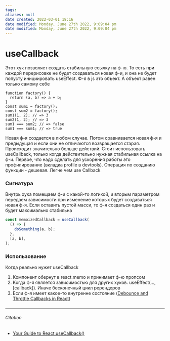 ```yaml
---
tags: 
aliases: null
date created: 2022-03-01 18:16
date modified: Monday, June 27th 2022, 9:09:04 pm
date modified: Monday, June 27th 2022, 9:09:04 pm
---
```


# useCallback

Этот хук позволяет создать стабильную ссылку на ф-ю. То есть при каждой перерисовке не будет создаваться новая ф-и, и она не будет попусту инициировать useEffect. Ф-я в js это объект. А объект равен только самому себе

```
function factory() {
  return (a, b) => a + b;
}
const sum1 = factory();
const sum2 = factory();
sum1(1, 2); // => 3
sum2(1, 2); // => 3
sum1 === sum2; // => false
sum1 === sum1; // => true
```

Новая ф-я создается в любом случае. Потом сравнивается новая ф-я и предыдущая и если они не  отличаются возвращается старая. Происходит значительно больше действий. Стоит использовать useCallback, только когда действительно нужная стабильная ссылка на ф-и. Первое, что надо сделать для ускорения работы это профилирование (вкладка profile в devtools). Операция по созданию функции - дешевая. Легче чем use Callback

### Сигнатура

Внутрь хука помещаем ф-и с какой-то логикой, и вторым параметром передаем зависимости при изменение которых будет создаваться новая ф-я. Если оставить пустой масси, то ф-я создаться один раз и будет максимально стабильна

```jsx
const memoizedCallback = useCallback(
  () => {
    doSomething(a, b);
  },
  [a, b],
);
```

### Использование

Когда реально нужет useCallback


1. Компонент обернут в react.memo  и принимает ф-ю пропсом
2. Когда ф-я является зависимостью для других хуков. useEffect(..., [callback]). Иначе бесконечный цикл ререндеров
3. Если ф-я имеет какое-то внутренне состояние ([Debounce and Throttle Callbacks in React](https://dmitripavlutin.com/react-throttle-debounce/#2-debouncing-a-callback-the-first-attempt))

### 




---

###### Citation

- [Your Guide to React.useCallback()](https://dmitripavlutin.com/dont-overuse-react-usecallback/)

